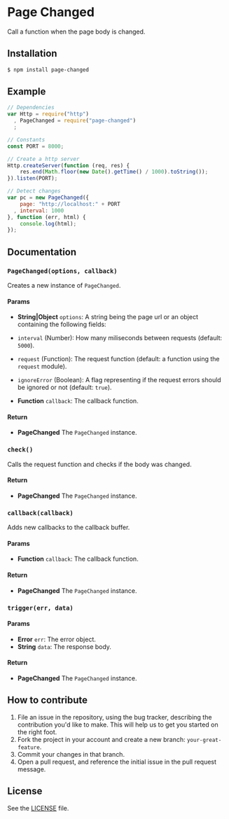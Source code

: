 # Page Changed
Call a function when the page body is changed.

## Installation

```sh
$ npm install page-changed
```

## Example

```js
// Dependencies
var Http = require("http")
  , PageChanged = require("page-changed")
  ;

// Constants
const PORT = 8000;

// Create a http server
Http.createServer(function (req, res) {
    res.end(Math.floor(new Date().getTime() / 1000).toString());
}).listen(PORT);

// Detect changes
var pc = new PageChanged({
    page: "http://localhost:" + PORT
  , interval: 1000
}, function (err, html) {
    console.log(html);
});
```

## Documentation
### `PageChanged(options, callback)`
Creates a new instance of `PageChanged`.

#### Params
- **String|Object** `options`: A string being the page url or an object containing the following fields:
 - `interval` (Number): How many miliseconds between requests (default: `5000`).
 - `request` (Function): The request function (default: a function using the `request` module).
 - `ignoreError` (Boolean): A flag representing if the request errors should be ignored or not (default: `true`).

- **Function** `callback`: The callback function.

#### Return
- **PageChanged** The `PageChanged` instance.

### `check()`
Calls the request function and checks if the body was changed.

#### Return
- **PageChanged** The `PageChanged` instance.

### `callback(callback)`
Adds new callbacks to the callback buffer.

#### Params
- **Function** `callback`: The callback function.

#### Return
- **PageChanged** The `PageChanged` instance.

### `trigger(err, data)`

#### Params
- **Error** `err`: The error object.
- **String** `data`: The response body.

#### Return
- **PageChanged** The `PageChanged` instance.

## How to contribute
1. File an issue in the repository, using the bug tracker, describing the
   contribution you'd like to make. This will help us to get you started on the
   right foot.
2. Fork the project in your account and create a new branch:
   `your-great-feature`.
3. Commit your changes in that branch.
4. Open a pull request, and reference the initial issue in the pull request
   message.

## License
See the [LICENSE](./LICENSE) file.
